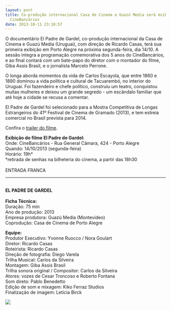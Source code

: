 ```yaml
---
layout: post
title: Co-produção internacional Casa de Cinema e Guazú Media será exibida no
  CineBancários
date: 2013-10-11 23:10:57
---
```

O documentário El Padre de Gardel, co-produção internacional da Casa de Cinema e Guazú Media (Uruguai), com direção de Ricardo Casas, terá sua primeira exibição em Porto Alegre na próxima segunda-feira, dia 14/10. A sessão integra a programação comemorativa dos 5 anos do CineBancários, e ao final contará com um bate-papo do diretor com o montador do filme, Giba Assis Brasil, e o jornalista Marcelo Perrone.

O longa aborda momentos da vida de Carlos Escayola, que entre 1860 e 1890 dominou a vida política e cultural de Tacuarembó, no interior do Uruguai. Foi fazendeiro e chefe político, construiu um teatro, conquistou muitas mulheres e deixou um grande segredo - um escândalo familiar que até hoje a cidade se recusa a comentar.

El Padre de Gardel foi selecionado para a Mostra Competitiva de Longas Estrangeiros do 41º Festival de Cinema de Gramado (2013), e tem estreia comercial no Brasil prevista para 2014.

Confira o [trailer do filme](https://youtu.be/scw8ppPpev8).

**Exibição do filme El Padre de Gardel:**\
Onde: CineBancários - Rua General Câmara, 424 - Porto Alegre\
Quando: 14/10/2013 (segunda-feira)\
Horário: 19h*\
*retirada de senhas na bilheteria do cinema, a partir das 18h30\
 \
ENTRADA FRANCA 

- - -

\
**EL PADRE DE GARDEL**\
 \
**Ficha Técnica:**\
Duração: 75 min\
Ano de produção: 2013\
Empresa produtora: Guazú Media (Montevideo)\
Coprodução: Casa de Cinema de Porto Alegre

**Equipe:**\
Produtor Executivo: Yvonne Ruocco / Nora Goulart\
Diretor: Ricardo Casas\
Roteirista: Ricardo Casas\
Direção de fotografia: Diego Varela\
Trilha Musical: Carlos da Silveira\
Montagem: Giba Assis Brasil\
Trilha sonora original / Compositor: Carlos da Silveira\
Atores: vozes de Cesar Troncoso e Roberto Fontana\
Som direto: Pablo Benedetto\
Edição de som e mixagem: Kiko Ferraz Studios\
Finalização de imagem: Letícia Birck

![](/uploads/¨pdg-cartaz-red.jpg)